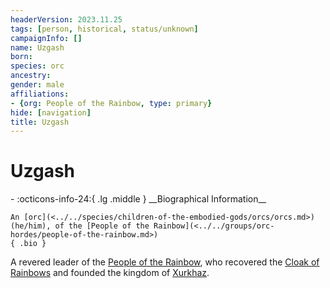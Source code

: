 ```yaml
---
headerVersion: 2023.11.25
tags: [person, historical, status/unknown]
campaignInfo: []
name: Uzgash
born:
species: orc
ancestry:
gender: male
affiliations:
- {org: People of the Rainbow, type: primary}
hide: [navigation]
title: Uzgash
---
```

# Uzgash
<div class="grid cards ext-narrow-margin ext-one-column" markdown>
- :octicons-info-24:{ .lg .middle } __Biographical Information__

    An [orc](<../../species/children-of-the-embodied-gods/orcs/orcs.md>) (he/him), of the [People of the Rainbow](<../../groups/orc-hordes/people-of-the-rainbow.md>)  
    { .bio }

</div>


A revered leader of the [People of the Rainbow](<../../groups/orc-hordes/people-of-the-rainbow.md>), who recovered the [Cloak of Rainbows](<../../things/artifacts-of-power/cloak-of-rainbows.md>) and founded the kingdom of [Xurkhaz](<../../gazetteer/istaros-watershed/xurkhaz/xurkhaz.md>).